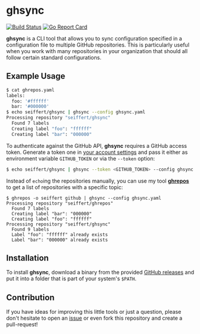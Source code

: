 # ghsync

[![Build Status](https://travis-ci.org/seiffert/ghsync.svg?branch=master)](https://travis-ci.org/seiffert/ghsync)
[![Go Report Card](https://goreportcard.com/badge/github.com/seiffert/ghsync)](https://goreportcard.com/report/github.com/seiffert/ghsync)

**ghsync** is a CLI tool that allows you to sync configuration specified in a configuration file to multiple GitHub 
repositories. This is particularly useful when you work with many repositories in your organization that should all 
follow certain standard configurations. 

## Example Usage

```bash
$ cat ghrepos.yaml
labels:
  foo: '#ffffff'
  bar: '#000000'
$ echo seiffert/ghsync | ghsync --config ghsync.yaml
Processing repository "seiffert/ghsync"
  Found 7 labels
  Creating label "foo": "ffffff"
  Creating label "bar": "000000"
```

To authenticate against the GitHub API, **ghsync** requires a GitHub access token.
Generate a token one in [your account settings](https://github.com/settings/tokens) and pass it either as environment 
variable `GITHUB_TOKEN` or via the `--token` option:

```bash
$ echo seiffert/ghsync | ghsync --token <GITHUB_TOKEN> --config ghsync.yaml
```

Instead of `echo`ing the repositories manually, you can use my tool [**ghrepos**](https://github.com/seiffert/ghrepos)
to get a list of repositories with a specific topic:

```
$ ghrepos -o seiffert github | ghsync --config ghsync.yaml
Processing repository "seiffert/ghrepos"
  Found 7 labels
  Creating label "bar": "000000"
  Creating label "foo": "ffffff"
Processing repository "seiffert/ghsync"
  Found 9 labels
  Label "foo": "ffffff" already exists
  Label "bar": "000000" already exists
```

## Installation

To install **ghsync**, download a binary from the provided
[GitHub releases](https://github.com/seiffert/ghsync/releases) and put it into a folder that is part of your 
system's `$PATH`.

## Contribution

If you have ideas for improving this little tools or just a question, please don't hesitate to open an
[issue](https://github.com/seiffert/ghsync/issues/new) or even fork this repository and create a pull-request!
